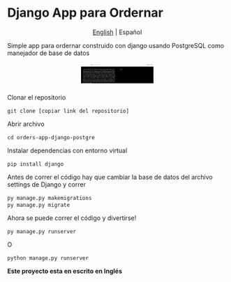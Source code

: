 # Django App para Ordernar 
<p align="center">
  <a href="https://github.com/Fonsii/orders-app-django-postgre/blob/main/README.md">English</a>  |
  <span>Español</span>
</p>

Simple app para ordernar construido con django usando PostgreSQL como manejador de base de datos

<p align="center" width="100%">
    <img width="33%" src="https://github.com/Fonsii/orders-app-django-postgre/blob/main/resources/readme_utils/orders_app_main_page.png"> 
</p>

Clonar el repositorio

    git clone [copiar link del repositorio]

Abrir archivo

    cd orders-app-django-postgre

Instalar dependencias con entorno virtual

    pip install django

Antes de correr el código hay que cambiar la base de datos del archivo settings de Django y correr

    py manage.py makemigrations
    py manage.py migrate

Ahora se puede correr el código y divertirse!
    
    py manage.py runserver

O

    python manage.py runserver

**Este proyecto esta en escrito en Inglés**
